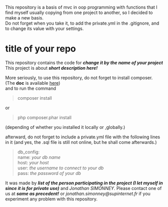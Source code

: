 This repository is a basis of mvc in oop programming with functions 
that I find myself usually copying from one project to another, so I
 decided to make a new basis.  
 Do not forget when you take it, 
 to add the private.yml in the .gitignore, and to change its value with your settings.

# title of your repo

This repository contains the code for _**change it by the name of your project**_  
This project is about _**short description here!**_

More seriously, to use this repository, do not forget to install composer. (The **doc** is available [here](https://getcomposer.org/))  
and to run the command
>composer install  

or 
>php composer.phar install

(depending of whether you installed it locally or ,globally.)

afterward, do not forget to include a private.yml file with the following lines in it (and yes, the .sql file is still 
not online, but he shall come afterwards.)
>db_config:  
     name: _your db name_  
     host: _your host_  
     user: _the username to connect to your db_  
     pass: _the password of your db_

It was made by _**list of the person participating in the project 
(I let myself in since it is for private use)**_ and _Jonathan SIMONNEY_. Please contact 
one of us at _**same as precedent!**_ or 
_jonathan.simonney@supinternet.fr_ if you experiment any problem with this repository.
